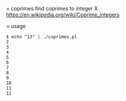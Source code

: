 = coprimes
find coprimes to integer X
https://en.wikipedia.org/wiki/Coprime_integers

= usage
```
$ echo "13" | ./coprimes.pl
2
3
4
5
6
7
8
9
10
11
12
```

